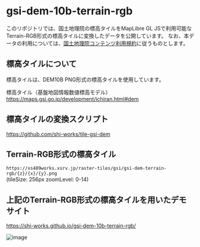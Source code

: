 # gsi-dem-10b-terrain-rgb
このリポジトリでは、国土地理院の標高タイルをMapLibre GL JSで利用可能なTerrain-RGB形式の標高タイルに変換したデータを公開しています。
なお、本データの利用については、[国土地理院コンテンツ利用規約](https://www.gsi.go.jp/kikakuchousei/kikakuchousei40182.html)に従うものとします。

## 標高タイルについて
標高タイルは、DEM10B PNG形式の標高タイルを使用しています。

標高タイル（基盤地図情報数値標高モデル）  
https://maps.gsi.go.jp/development/ichiran.html#dem

## 標高タイルの変換スクリプト
https://github.com/shi-works/tile-gsi-dem

## Terrain-RGB形式の標高タイル
`https://xs489works.xsrv.jp/raster-tiles/gsi/gsi-dem-terrain-rgb/{z}/{x}/{y}.png`  
(tileSize: 256px zoomLevel: 0-14)

## 上記のTerrain-RGB形式の標高タイルを用いたデモサイト
https://shi-works.github.io/gsi-dem-10b-terrain-rgb/

![image](https://github.com/shi-works/gsi-dem-10b-terrain-rgb/assets/71203808/f3d1c518-6f7b-4fcf-8760-f8d26f15070a)
